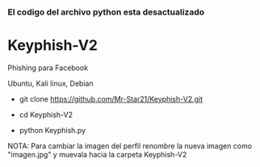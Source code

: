 ### El codigo del archivo python esta desactualizado

# Keyphish-V2
Phishing para Facebook 

Ubuntu, Kali linux, Debian

- git clone https://github.com/Mr-Star21/Keyphish-V2.git

- cd Keyphish-V2

- python Keyphish.py

NOTA:
Para cambiar la imagen del perfil renombre la nueva imagen como "imagen.jpg"
y muevala hacia la carpeta Keyphish-V2
